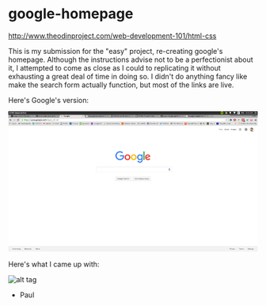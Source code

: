 # google-homepage
http://www.theodinproject.com/web-development-101/html-css

This is my submission for the "easy" project, re-creating google's homepage. Although the instructions advise not to be a perfectionist about it, I attempted to come as close as I could to replicating it without exhausting a great deal of time in doing so. I didn't do anything fancy like make the search form actually function, but most of the links are live. 

Here's Google's version:

![alt tag](https://github.com/psyonix/google-homepage/blob/master/images/google1.png)

Here's what I came up with:

![alt tag](ttps://github.com/psyonix/google-homepage/blob/master/images/google2.png)


- Paul
